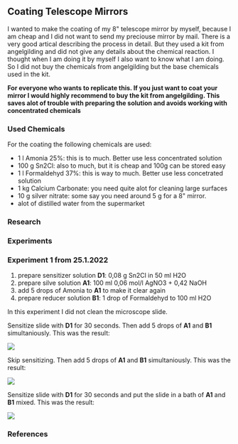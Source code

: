 ## Coating Telescope Mirrors

I wanted to make the coating of my 8" telescope mirror by myself, because I am cheap and I did not want to send my preciouse mirror by mail. There is a very good artical describing the process in detail. But they used a kit from angelgilding and did not give any details about the chemical reaction.
I thought when I am doing it by myself I also want to know what I am doing. So I did not buy the chemicals from angelgilding but the base chemicals used in the kit. 

**For everyone who wants to replicate this. If you just want to coat your mirror I would highly recommend to buy the kit from angelgilding. This saves alot of trouble with preparing the solution and avoids working with concentrated chemicals**

### Used Chemicals

For the coating the following chemicals are used:

* 1 l Amonia 25%: this is to much. Better use less concentrated solution
* 100 g Sn2Cl: also to much, but it is cheap and 100g can be stored easy
* 1 l Formaldehyd 37%: this is way to much. Better use less concetrated solution
* 1 kg Calcium Carbonate: you need quite alot for cleaning large surfaces
* 10 g silver nitrate: some say you need around 5 g for a 8" mirror.
* alot of distilled water from the supermarket

### Research

### Experiments

### Experiment 1 from 25.1.2022

1. prepare sensitizer solution **D1**: 0,08 g Sn2Cl in 50 ml H2O
2. prepare silve solution **A1**: 100 ml 0,06 mol/l AgNO3 + 0,42 NaOH
3. add 5 drops of Amonia to **A1** to make it clear again
4. prepare reducer solution **B1**: 1 drop of Formaldehyd to 100 ml H2O
 
In this experiment I did not clean the microscope slide.

Sensitize slide with **D1** for 30 seconds. Then add 5 drops of **A1** and **B1** simultaniously.
This was the result:

![](https://raw.githubusercontent.com/teeheee/teeheee.github.io/master/_images/20220404/DSC01289.JPG)

Skip sensitizing. Then add 5 drops of **A1** and **B1** simultaniously.
This was the result:

![](https://raw.githubusercontent.com/teeheee/teeheee.github.io/master/_images/20220404/DSC01291.JPG)

Sensitize slide with **D1** for 30 seconds and put the slide in a bath of **A1** and **B1** mixed.
This was the result:

![](https://raw.githubusercontent.com/teeheee/teeheee.github.io/master/_images/20220404/DSC01290.JPG)

### References

